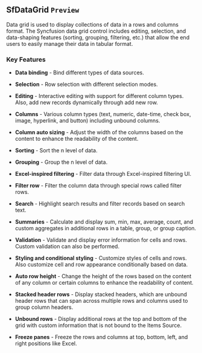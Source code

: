 ## SfDataGrid `Preview`

Data grid is used to display collections of data in a rows and columns format. The Syncfusion data grid control includes editing, selection, and data-shaping features (sorting, grouping, filtering, etc.) that allow the end users to easily manage their data in tabular format.

### Key Features

*	**Data binding** - Bind different types of data sources.

*	**Selection** - Row selection with different selection modes.

*	**Editing** - Interactive editing with support for different column types. Also, add new records dynamically through add new row.

*	**Columns** - Various column types (text, numeric, date-time, check box, image, hyperlink, and button) including unbound columns.

*	**Column auto sizing** - Adjust the width of the columns based on the content to enhance the readability of the content.

*	**Sorting** - Sort the n level of data.

*	**Grouping** - Group the n level of data.

*	**Excel-inspired filtering** - Filter data through Excel-inspired filtering UI.

*	**Filter row** - Filter the column data through special rows called filter rows.

*	**Search** - Highlight search results and filter records based on search text.

*	**Summaries** - Calculate and display sum, min, max, average, count, and custom aggregates in additional rows in a table, group, or group caption.

*	**Validation** - Validate and display error information for cells and rows. Custom validation can also be performed.

*	**Styling and conditional styling** - Customize styles of cells and rows. Also customize cell and row appearance conditionally based on data.

*	**Auto row height** - Change the height of the rows based on the content of any column or certain columns to enhance the readability of content.

*	**Stacked header rows** - Display stacked headers, which are unbound header rows that can span across multiple rows and columns used to group column headers.

*	**Unbound rows** - Display additional rows at the top and bottom of the grid with custom information that is not bound to the Items Source.

*	**Freeze panes** - Freeze the rows and columns at top, bottom, left, and right positions like Excel.
